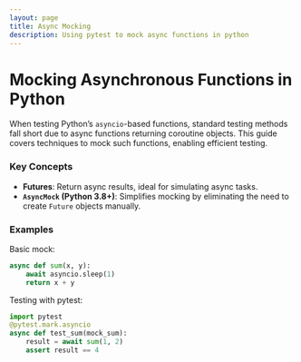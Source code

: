 ```yaml
---
layout: page
title: Async Mocking
description: Using pytest to mock async functions in python
---
```


# Mocking Asynchronous Functions in Python

When testing Python’s `asyncio`-based functions, standard testing methods fall short due to async functions returning coroutine objects. This guide covers techniques to mock such functions, enabling efficient testing.

### Key Concepts
- **Futures**: Return async results, ideal for simulating async tasks.
- **`AsyncMock` (Python 3.8+)**: Simplifies mocking by eliminating the need to create `Future` objects manually.

### Examples
Basic mock:
```python
async def sum(x, y): 
    await asyncio.sleep(1)
    return x + y
```

Testing with pytest:

```python
import pytest
@pytest.mark.asyncio
async def test_sum(mock_sum):
    result = await sum(1, 2)
    assert result == 4
```
